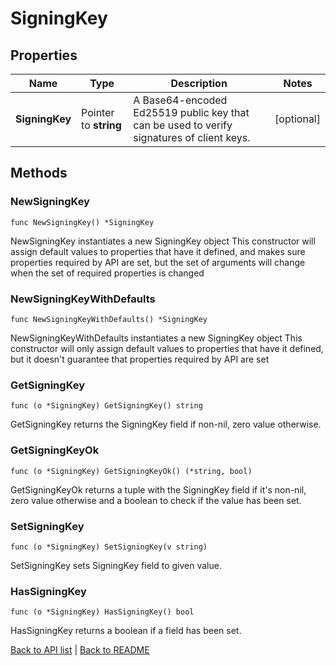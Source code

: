 # SigningKey

## Properties

Name | Type | Description | Notes
------------ | ------------- | ------------- | -------------
**SigningKey** | Pointer to **string** | A Base64-encoded Ed25519 public key that can be used to verify signatures of client keys. | [optional] 

## Methods

### NewSigningKey

`func NewSigningKey() *SigningKey`

NewSigningKey instantiates a new SigningKey object
This constructor will assign default values to properties that have it defined,
and makes sure properties required by API are set, but the set of arguments
will change when the set of required properties is changed

### NewSigningKeyWithDefaults

`func NewSigningKeyWithDefaults() *SigningKey`

NewSigningKeyWithDefaults instantiates a new SigningKey object
This constructor will only assign default values to properties that have it defined,
but it doesn't guarantee that properties required by API are set

### GetSigningKey

`func (o *SigningKey) GetSigningKey() string`

GetSigningKey returns the SigningKey field if non-nil, zero value otherwise.

### GetSigningKeyOk

`func (o *SigningKey) GetSigningKeyOk() (*string, bool)`

GetSigningKeyOk returns a tuple with the SigningKey field if it's non-nil, zero value otherwise
and a boolean to check if the value has been set.

### SetSigningKey

`func (o *SigningKey) SetSigningKey(v string)`

SetSigningKey sets SigningKey field to given value.

### HasSigningKey

`func (o *SigningKey) HasSigningKey() bool`

HasSigningKey returns a boolean if a field has been set.


[Back to API list](../README.md#documentation-for-api-endpoints) | [Back to README](../README.md)
